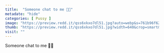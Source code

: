 ```yaml
---
title:  "Someone chat to me 🌸💚"
metadate: "hide"
categories: [ Pussy ]
image: "https://preview.redd.it/qss6xkxo7dl51.jpg?auto=webp&s=761b96f62e8e8ff218f2d7e9df300d5539adda57"
thumb: "https://preview.redd.it/qss6xkxo7dl51.jpg?width=640&crop=smart&auto=webp&s=b97ecf46318ba74b602fb9d5c832802231965a41"
visit: ""
---
```

Someone chat to me 🌸💚
